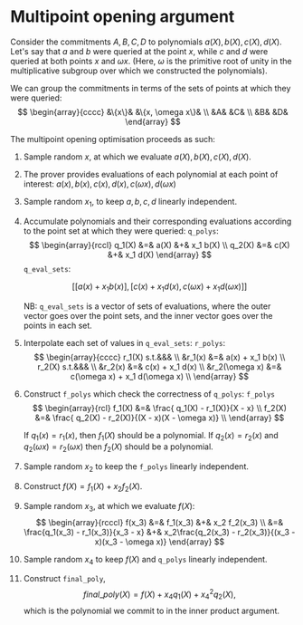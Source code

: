 # Multipoint opening argument

Consider the commitments $A, B, C, D$ to polynomials $a(X), b(X), c(X), d(X)$.
Let's say that $a$ and $b$ were queried at the point $x$, while $c$ and $d$
were queried at both points $x$ and $\omega x$. (Here, $\omega$ is the primitive
root of unity in the multiplicative subgroup over which we constructed the
polynomials).

We can group the commitments in terms of the sets of points at which they were
queried:
$$
\begin{array}{cccc}
&\{x\}&     &\{x, \omega x\}& \\
 &A&            &C& \\
 &B&            &D&
\end{array}
$$

The multipoint opening optimisation proceeds as such:

1. Sample random $x$, at which we evaluate $a(X), b(X), c(X), d(X)$.
2. The prover provides evaluations of each polynomial at each point of interest:
   $a(x), b(x), c(x), d(x), c(\omega x), d(\omega x)$
3. Sample random $x_1$, to keep $a, b, c, d$ linearly independent.
4. Accumulate polynomials and their corresponding evaluations according
   to the point set at which they were queried:
    `q_polys`:
    $$
    \begin{array}{rccl}
    q_1(X) &=& a(X) &+& x_1 b(X) \\
    q_2(X) &=& c(X) &+& x_1 d(X)
    \end{array}
    $$
    `q_eval_sets`:
    ```math
            [
                [a(x) + x_1 b(x)],
                [
                    c(x) + x_1 d(x),
                    c(\omega x) + x_1 d(\omega x)
                ]
            ]
    ```
    NB: `q_eval_sets` is a vector of sets of evaluations, where the outer vector
    goes over the point sets, and the inner vector goes over the points in each set.
5. Interpolate each set of values in `q_eval_sets`:
    `r_polys`:
    $$
    \begin{array}{cccc}
    r_1(X) s.t.&&& \\
        &r_1(x) &=& a(x) + x_1 b(x) \\
    r_2(X) s.t.&&& \\
        &r_2(x) &=& c(x) + x_1 d(x) \\
        &r_2(\omega x) &=& c(\omega x) + x_1 d(\omega x) \\
    \end{array}
    $$
6. Construct `f_polys` which check the correctness of `q_polys`:
    `f_polys`
    $$
    \begin{array}{rcl}
    f_1(X) &=& \frac{ q_1(X) - r_1(X)}{X - x} \\
    f_2(X) &=& \frac{ q_2(X) - r_2(X)}{(X - x)(X - \omega x)} \\
    \end{array}
    $$

    If $q_1(x) = r_1(x)$, then $f_1(X)$ should be a polynomial.
    If $q_2(x) = r_2(x)$ and $q_2(\omega x) = r_2(\omega x)$
    then $f_2(X)$ should be a polynomial.
7. Sample random $x_2$ to keep the `f_polys` linearly independent.
8. Construct $f(X) = f_1(X) + x_2 f_2(X)$.
9.  Sample random $x_3$, at which we evaluate $f(X)$:
    $$
    \begin{array}{rcccl}
    f(x_3) &=& f_1(x_3) &+& x_2 f_2(x_3) \\
           &=& \frac{q_1(x_3) - r_1(x_3)}{x_3 - x} &+& x_2\frac{q_2(x_3) - r_2(x_3)}{(x_3 - x)(x_3 - \omega x)}
    \end{array}
    $$
10. Sample random $x_4$ to keep $f(X)$ and `q_polys` linearly independent.
11. Construct `final_poly`, $$final\_poly(X) = f(X) + x_4 q_1(X) + x_4^2 q_2(X),$$
    which is the polynomial we commit to in the inner product argument.
